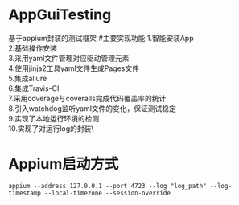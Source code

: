 # AppGuiTesting
基于appium封装的测试框架
#主要实现功能
1.智能安装App\
2.基础操作安装\
3.采用yaml文件管理对应驱动管理元素\
4.使用jinja2工具yaml文件生成Pages文件\
5.集成allure\
6.集成Travis-CI\
7.采用coverage与coveralls完成代码覆盖率的统计\
8.引入watchdog监听yaml文件的变化，保证测试稳定\
9.实现了本地运行环境的检测\
10.实现了对运行log的封装\

# Appium启动方式
```
appium --address 127.0.0.1 --port 4723 --log "log_path" --log-timestamp --local-timezone --session-override
```
